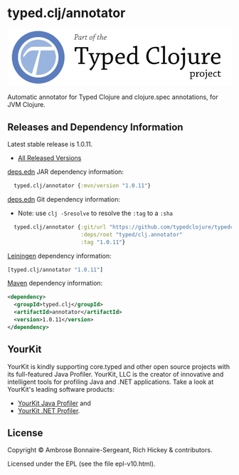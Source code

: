 # typed.clj/annotator

<a href='http://typedclojure.org'><img src='images/part-of-typed-clojure-project.png'></a>

Automatic annotator for Typed Clojure and clojure.spec annotations, for JVM Clojure.

## Releases and Dependency Information

Latest stable release is 1.0.11.

* [All Released Versions](https://clojars.org/typed.clj/annotator)

[deps.edn](https://clojure.org/reference/deps_and_cli) JAR dependency information:

```clj
  typed.clj/annotator {:mvn/version "1.0.11"}
 ```

[deps.edn](https://clojure.org/reference/deps_and_cli) Git dependency information:

- Note: use `clj -Sresolve` to resolve the `:tag` to a `:sha`

```clj
  typed.clj/annotator {:git/url "https://github.com/typedclojure/typedclojure"
                       :deps/root "typed/clj.annotator"
                       :tag "1.0.11"}
```

[Leiningen](https://github.com/technomancy/leiningen) dependency information:

```clojure
[typed.clj/annotator "1.0.11"]
```

[Maven](https://maven.apache.org/) dependency information:

```XML
<dependency>
  <groupId>typed.clj</groupId>
  <artifactId>annotator</artifactId>
  <version>1.0.11</version>
</dependency>
```

## YourKit

YourKit is kindly supporting core.typed and other open source projects with its full-featured Java Profiler.
YourKit, LLC is the creator of innovative and intelligent tools for profiling
Java and .NET applications. Take a look at YourKit's leading software products:

* <a href="http://www.yourkit.com/java/profiler/index.jsp">YourKit Java Profiler</a> and
* <a href="http://www.yourkit.com/.net/profiler/index.jsp">YourKit .NET Profiler</a>.

## License

Copyright © Ambrose Bonnaire-Sergeant, Rich Hickey & contributors.

Licensed under the EPL (see the file epl-v10.html).
